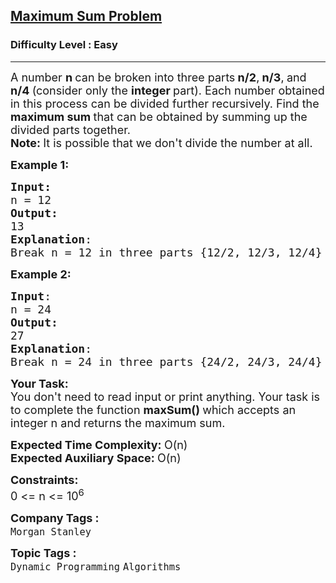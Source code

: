 <h2><a href="https://www.geeksforgeeks.org/problems/maximum-sum-problem2211/1?timeMachineDate=2024-02-24">Maximum Sum Problem</a></h2><h3>Difficulty Level : Easy</h3><hr><div class="problems_problem_content__Xm_eO"><p><span style="font-size: 18px;">A number <strong>n </strong>can be broken&nbsp;into&nbsp;three parts<strong> n/2</strong>,<strong> n/3</strong>,<strong> </strong>and<strong> n/4&nbsp;</strong>(consider only the&nbsp;<strong>integer </strong>part). Each number obtained in this process can be divided further recursively.&nbsp;Find the <strong>maximum sum </strong>that can be obtained by&nbsp;summing up the divided parts&nbsp;together.<br><strong>Note: </strong>It is possible that we don't divide the number at all.</span></p>
<p><span style="font-size: 18px;"><strong>Example 1:</strong></span></p>
<pre><span style="font-size: 18px;"><strong>Input:</strong>
n = 12
<strong>Output:</strong> <br>13
<strong>Explanation</strong>:</span>&nbsp;<br><span style="font-size: 18px;">B</span><span style="font-size: 18px;">reak n = 12 in three parts {12/2, 12/3, 12/4} = {6, 4, 3}, now current sum is = (6 + 4 + 3) = 13. Further breaking 6, 4 and 3 into parts will produce sum less than or equal to 6, 4 and 3 respectively.</span>
</pre>
<p><span style="font-size: 18px;"><strong>Example 2:</strong></span></p>
<pre><span style="font-size: 18px;"><strong>Input</strong>:
n = 24
<strong>Output:</strong> <br>27
<strong>Explanation</strong>: <br>Break n = 24 in three parts {24/2, 24/3, 24/4} = {12, 8, 6}, now current sum is = (12 + 8 + 6) = 26 . But recursively breaking 12 would produce value 13. So our maximum sum is 13 + 8 + 6 = 27.
</span></pre>
<p><span style="font-size: 18px;"><strong>Your Task:</strong><br>You don't need to read input or print anything. Your task is to complete the function&nbsp;<strong>maxSum()&nbsp;</strong>which accepts an integer n and returns the maximum sum.<br></span></p>
<p><span style="font-size: 18px;"><strong>Expected Time Complexity: </strong>O(n)<br><strong>Expected Auxiliary Space:&nbsp;</strong>O(n)</span></p>
<p><span style="font-size: 18px;"><strong>Constraints:</strong><br>0 &lt;= n &lt;= 10<sup>6</sup></span></p></div><p><span style=font-size:18px><strong>Company Tags : </strong><br><code>Morgan Stanley</code>&nbsp;<br><p><span style=font-size:18px><strong>Topic Tags : </strong><br><code>Dynamic Programming</code>&nbsp;<code>Algorithms</code>&nbsp;
